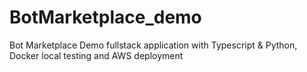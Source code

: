 # BotMarketplace_demo
Bot Marketplace Demo fullstack application with Typescript &amp; Python, Docker local testing and AWS deployment
